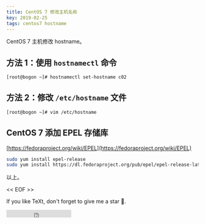 ```yaml
---
title: CentOS 7 修改主机名称
key: 2019-02-25
tags: centos7 hostname
---
```


CentOS 7 主机修改 hostname。

<!--more-->

## 方法 1：使用 `hostnamectl` 命令

```sh
[root@bogon ~]# hostnamectl set-hostname c02
```

## 方法 2：修改  `/etc/hostname` 文件

```sh
[root@bogon ~]# vim /etc/hostname

```
## CentOS 7 添加 EPEL 存储库



[https://fedoraproject.org/wiki/EPEL](https://fedoraproject.org/wiki/EPEL)



```sh
sudo yum install epel-release
sudo yum install https://dl.fedoraproject.org/pub/epel/epel-release-latest-7.noarch.rpm
```



以上。

<< EOF >>

If you like TeXt, don't forget to give me a star :star2:.

<iframe src="https://ghbtns.com/github-btn.html?user=kitian616&repo=jekyll-TeXt-theme&type=star&count=true" frameborder="0" scrolling="0" width="170px" height="20px"></iframe>
